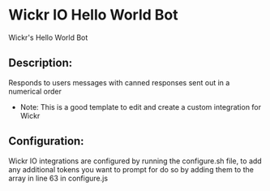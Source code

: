 # Wickr IO Hello World Bot

Wickr's Hello World Bot

## Description:
Responds to users messages with canned responses sent out in a numerical order
* Note: This is a good template to edit and create a custom integration for Wickr

## Configuration:
Wickr IO integrations are configured by running the configure.sh file,
to add any additional tokens you want to prompt for do so by adding them to the array in line 63 in configure.js
